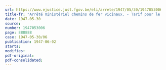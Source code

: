 ```yaml
---
url: https://www.ejustice.just.fgov.be/eli/arrete/1947/05/30/1947053006/justel
title-fr: "Arrêté ministériel chemins de fer vicinaux. - Tarif pour le transport des voyageurs sur la section Ixelles (place Eugène Flagey) -Schaerbeek (station), du chemin de fer vicinal Bruxelles Haacht et sur la section place général Meiser-cimetiere de Bruxelles, du chemin de fer vicinal Bruxelles-Sterrebeek-Vossem"
date: 1947-05-30
source:
number: 1947053006
page: 888888
case: 1947-05-30/06
publication: 1947-06-02
starts:
modifies:
pdf-original:
pdf-consolidated:
---
```


